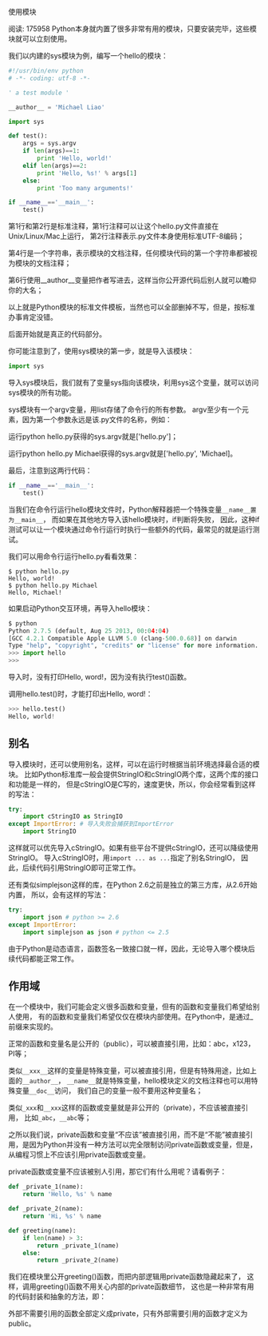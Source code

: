 使用模块

阅读: 175958
Python本身就内置了很多非常有用的模块，只要安装完毕，这些模块就可以立刻使用。

我们以内建的sys模块为例，编写一个hello的模块：

```python
#!/usr/bin/env python
# -*- coding: utf-8 -*-

' a test module '

__author__ = 'Michael Liao'

import sys

def test():
    args = sys.argv
    if len(args)==1:
        print 'Hello, world!'
    elif len(args)==2:
        print 'Hello, %s!' % args[1]
    else:
        print 'Too many arguments!'

if __name__=='__main__':
    test()
```

第1行和第2行是标准注释，第1行注释可以让这个hello.py文件直接在Unix/Linux/Mac上运行，
第2行注释表示.py文件本身使用标准UTF-8编码；

第4行是一个字符串，表示模块的文档注释，任何模块代码的第一个字符串都被视为模块的文档注释；

第6行使用__author__变量把作者写进去，这样当你公开源代码后别人就可以瞻仰你的大名；

以上就是Python模块的标准文件模板，当然也可以全部删掉不写，但是，按标准办事肯定没错。

后面开始就是真正的代码部分。

你可能注意到了，使用sys模块的第一步，就是导入该模块：

```python
import sys
```

导入sys模块后，我们就有了变量sys指向该模块，利用sys这个变量，就可以访问sys模块的所有功能。

sys模块有一个argv变量，用list存储了命令行的所有参数。
argv至少有一个元素，因为第一个参数永远是该.py文件的名称，例如：

运行python hello.py获得的sys.argv就是['hello.py']；

运行python hello.py Michael获得的sys.argv就是['hello.py', 'Michael]。

最后，注意到这两行代码：

```python
if __name__=='__main__':
    test()
```

当我们在命令行运行hello模块文件时，Python解释器把一个特殊变量`__name__置为__main__`，
而如果在其他地方导入该hello模块时，if判断将失败，
因此，这种if测试可以让一个模块通过命令行运行时执行一些额外的代码，最常见的就是运行测试。

我们可以用命令行运行hello.py看看效果：

```linux
$ python hello.py
Hello, world!
$ python hello.py Michael
Hello, Michael!
```

如果启动Python交互环境，再导入hello模块：

```python
$ python
Python 2.7.5 (default, Aug 25 2013, 00:04:04)
[GCC 4.2.1 Compatible Apple LLVM 5.0 (clang-500.0.68)] on darwin
Type "help", "copyright", "credits" or "license" for more information.
>>> import hello
>>>
```

导入时，没有打印Hello, word!，因为没有执行test()函数。

调用hello.test()时，才能打印出Hello, word!：

```python
>>> hello.test()
Hello, world!
```

## 别名

导入模块时，还可以使用别名，这样，可以在运行时根据当前环境选择最合适的模块。
比如Python标准库一般会提供StringIO和cStringIO两个库，这两个库的接口和功能是一样的，
但是cStringIO是C写的，速度更快，所以，你会经常看到这样的写法：

```python
try:
    import cStringIO as StringIO
except ImportError: # 导入失败会捕获到ImportError
    import StringIO
```

这样就可以优先导入cStringIO。如果有些平台不提供cStringIO，还可以降级使用StringIO。
导入cStringIO时，用`import ... as ...`指定了别名StringIO，
因此，后续代码引用StringIO即可正常工作。

还有类似simplejson这样的库，在Python 2.6之前是独立的第三方库，从2.6开始内置，
所以，会有这样的写法：

```python
try:
    import json # python >= 2.6
except ImportError:
    import simplejson as json # python <= 2.5
```

由于Python是动态语言，函数签名一致接口就一样，因此，无论导入哪个模块后续代码都能正常工作。

## 作用域

在一个模块中，我们可能会定义很多函数和变量，但有的函数和变量我们希望给别人使用，
有的函数和变量我们希望仅仅在模块内部使用。在Python中，是通过_前缀来实现的。

正常的函数和变量名是公开的（public），可以被直接引用，比如：abc，x123，PI等；

类似`__xxx__`这样的变量是特殊变量，可以被直接引用，但是有特殊用途，比如上面的`__author__`，
`__name__`就是特殊变量，hello模块定义的文档注释也可以用特殊变量`__doc__`访问，
我们自己的变量一般不要用这种变量名；

类似`_xxx`和`__xxx`这样的函数或变量就是非公开的（private），不应该被直接引用，
比如`_abc`，`__abc`等；

之所以我们说，private函数和变量“不应该”被直接引用，而不是“不能”被直接引用，是因为Python并没有一种方法可以完全限制访问private函数或变量，但是，从编程习惯上不应该引用private函数或变量。

private函数或变量不应该被别人引用，那它们有什么用呢？请看例子：

```python
def _private_1(name):
    return 'Hello, %s' % name

def _private_2(name):
    return 'Hi, %s' % name

def greeting(name):
    if len(name) > 3:
        return _private_1(name)
    else:
        return _private_2(name)
```

我们在模块里公开greeting()函数，而把内部逻辑用private函数隐藏起来了，
这样，调用greeting()函数不用关心内部的private函数细节，
这也是一种非常有用的代码封装和抽象的方法，即：

外部不需要引用的函数全部定义成private，只有外部需要引用的函数才定义为public。
